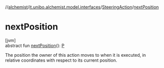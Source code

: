 //[alchemist](../../../index.md)/[it.unibo.alchemist.model.interfaces](../index.md)/[SteeringAction](index.md)/[nextPosition](next-position.md)

# nextPosition

[jvm]\
abstract fun [nextPosition](next-position.md)(): [P](index.md)

The position the owner of this action moves to when it is executed, in relative coordinates with respect to its current position.
